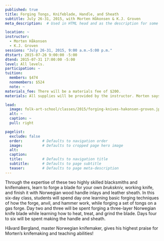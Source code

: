 ```yaml
---
published: true
title: Forging Tongs, Knifeblade, Handle, and Sheath 
subtitle: July 26-31, 2015, with Morten Håkonsen & K.J. Groven
meta_description:  # Used in HTML head and as the description for some search engines

location: ~
instructor: 
  - Morten Håkonsen
  - K.J. Groven
sessions: "July 26-31, 2015, 9:00 a.m.–5:00 p.m."
dtstart: 2015-07-26 9:00:00 -5:00
dtend: 2015-07-31 17:00:00 -5:00
level: All levels.  
participation: ~
tuition:
  members: $474
  nonmembers: $524
  note: ~
materials_fee: There will be a materials fee of $200.
materials: All supplies will be provided by the instructor. Morten says you will get the best Norwegian handles available! Students may use instructor’s tools.

lead:
  image: folk-art-school/classes/2015/forging-knives-hakonsen-groven.jpg
  alt: ~
  caption: ~
  pull: right

pagelist:
  exclude: false
  order:         # Defaults to navigation order  
  image:         # Defaults to cropped page hero image
  alt:
  caption:
  title:         # Defaults to navigation title
  subtitle:      # Defaults to page subtitle
  teaser:        # Defaults to page meta-description 
---
```

Through the expertise of these two highly skilled blacksmiths and knifemakers, learn to forge a blade for your own _brukskniv,_ working knife, and finish it with Norwegian wood handle inlays and leather sheath. In this six-day class, students will spend day one learning basic forging techniques of how the forge, anvil, and hammer work, while forging a set of tongs on a gas forge. Day two and three will be spent forging a three-layer Norwegian knife blade while learning how to heat, treat, and grind the blade. Days four to six will be spent making the handle and sheath. 

Håvard Bergland, master Norwegian knifemaker, gives his highest praise for Morten’s knifemaking and teaching abilities!